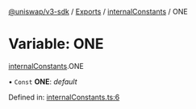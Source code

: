 [@uniswap/v3-sdk](../README.md) / [Exports](../modules.md) / [internalConstants](../modules/internalconstants.md) / ONE

# Variable: ONE

[internalConstants](../modules/internalconstants.md).ONE

• `Const` **ONE**: *default*

Defined in: [internalConstants.ts:6](https://github.com/Uniswap/uniswap-v3-sdk/blob/c42b4d4/src/internalConstants.ts#L6)
